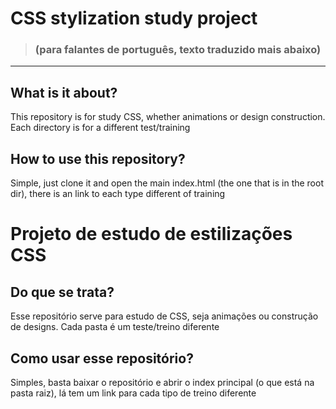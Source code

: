 # CSS stylization study project
> ### (para falantes de português, texto traduzido mais abaixo)
<hr>

## What is it about?

This repository is for study CSS, whether animations or design construction. Each directory is for a different test/training 

## How to use this repository?

Simple, just clone it and open the main index.html (the one that is in the root dir), there is an link to each type different of training

# Projeto de estudo de estilizações CSS

## Do que se trata?

Esse repositório serve para estudo de CSS, seja animações ou construção de designs. Cada pasta é um teste/treino diferente

## Como usar esse repositório?

Simples, basta baixar o repositório e abrir o index principal (o que está na pasta raiz), lá tem um link para cada tipo de treino diferente